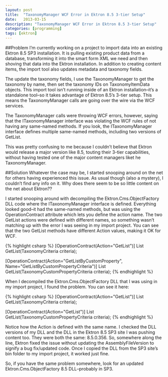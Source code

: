 ```yaml
---
layout: post
title:  "TaxonomyManager WCF Error in Ektron 8.5 3-tier Setup"
date:   2013-03-15
description: "TaxonomyManager WCF Error in Ektron 8.5 3-tier Setup"
categories: [programming]
tags: [ektron]
---
```

##Problem
I’m currently working on a project to import data into an existing Ektron 8.5 SP3 installation. It is pulling existing product data from a database, transforming it into the smart form XML we need and then shoving that data into the Ektron installation.  In addition to creating content items, the import tool also updates metadata and taxonomy fields.

The update the taxonomy fields, I use the TaxonomyManager to get the taxonomy by name, then set the taxonomy IDs on TaxonomyItemData objects.  This import tool isn’t running inside of an Ektron installation–it’s a standalone tool–so it takes advantage of Ektron 8.5’s 3-tier setup.  This means the TaxonomyManager calls are going over the wire via the WCF services.

The TaxonomyManager calls were throwing WCF errors, however, saying that the ITaxonomyManager interface was violating the WCF rules of not having any same-named methods.  If you look, the ITaxonomyManager interface defines multiple same-named methods, including two versions of GetList.

This was pretty confusing to me because I couldn’t believe that Ektron would release a major version like 8.5, touting their 3-tier capabilities, without having tested one of the major content managers liket he TaxonomyManager.

##Solution
Whatever the case may be, I started snooping around on the net for others having experienced this issue.  As usual though (also a mystery), I couldn’t find any info on it.  Why does there seem to be so little content on the net about Ektron??

I started snooping around with decompiling the Ektron.Cms.ObjectFactory DLL code where the ITaxonomyManager interface is defined.  Everything looked good–it had the same-named methods, but was using the OperationContract attribute which lets you define the action name.  The two GetList actions were defined with different names, so something wasn’t matching up with the error I was seeing in my import project.  You can see that the two GetList methods have different Action values, making it OK for WCF.

{% highlight csharp %}
[OperationContract(Action="GetList")]
List<TaxonomyData> GetList(TaxonomyCriteria criteria);

[OperationContract(Action="GetListByCustomProperty", Name="GetListByCustomPropertyCriteria")]
List<TaxonomyData> GetList(TaxonomyCustomPropertyCriteria criteria);
{% endhighlight %}

When I decompiled the Ektron.Cms.ObjectFactory DLL that I was using in my import project, I found the problem.  You can see it here:

{% highlight csharp %}
[OperationContract(Action="GetList")]
List<TaxonomyData> GetList(TaxonomyCriteria criteria);

[OperationContract(Action="GetList")]
List<TaxonomyData> GetList(TaxonomyCustomPropertyCriteria criteria);
{% endhighlight %}

Notice how the Action is defined with the same name.  I checked the DLL versions of my DLL and the DLL in the Ektron 8.5 SP3 site I was pushing content too.  They were both the same: 8.5.0.356.  So, somewhere along the line, Ektron fixed the issue without updating the AssemblyFileVersion to signify a bug fix/updated code.  Once I copied the DLL from the SP3 site’s bin folder to my import project, it worked just fine.

So, if you have the same problem somewhere, look for an updated Ektron.Cms.ObjectFactory 8.5 DLL–probably in SP3.
